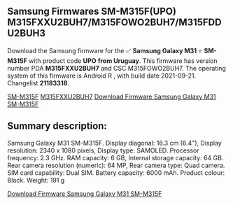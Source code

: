 <h2>Samsung Firmwares SM-M315F(UPO) M315FXXU2BUH7/M315FOWO2BUH7/M315FDDU2BUH3</h2>
Download the Samsung firmware for the ✅ <strong>Samsung Galaxy M31 </strong> ⭐ <strong>SM-M315F</strong> with product code <strong>UPO</strong> <strong> from Uruguay</strong>. This firmware has version number PDA <strong>M315FXXU2BUH7</strong> and CSC M315FOWO2BUH7. The operating system of this firmware is Android R , with build date 2021-09-21. Changelist <strong>21183318</strong>.


[SM-M315F](https://samfirm.shop/samsung/model/SM-M315F)
[M315FXXU2BUH7](https://samfirm.shop/samsung/pda/M315FXXU2BUH7)
[Download Firmware Samsung Galaxy M31 SM-M315F](https://samfirm.shop/samsung/firmware/458075)
<h2>Summary description:</h2>
<p>Samsung Galaxy M31 SM-M315F. Display diagonal: 16.3 cm (6.4"), Display resolution: 2340 x 1080 pixels, Display type: SAMOLED. Processor frequency: 2.3 GHz. RAM capacity: 6 GB, Internal storage capacity: 64 GB. Rear camera resolution (numeric): 64 MP, Rear camera type: Quad camera. SIM card capability: Dual SIM. Battery capacity: 6000 mAh. Product colour: Black. Weight: 191 g</p>


[Download Firmware Samsung Galaxy M31 SM-M315F](https://samfirm.shop/samsung/firmware/458075)
